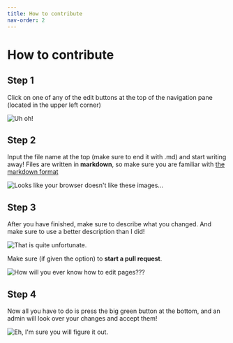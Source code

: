 ```yaml
---
title: How to contribute
nav-order: 2
---
```


# How to contribute

## Step 1

Click on one of any of the edit buttons at the top of the navigation pane (located in the upper left corner)

![Uh oh!](https://tfe2-wiki.github.io/assets/tut01.PNG)

## Step 2

Input the file name at the top (make sure to end it with .md) and start writing away! Files are written in **markdown**, so make sure you are familiar with
[the markdown format](https://spec.commonmark.org/current/)

![Looks like your browser doesn't like these images...](https://tfe2-wiki.github.io/assets/tut02.PNG)

## Step 3

After you have finished, make sure to describe what you changed. And make sure to use a better description than I did!

![That is quite unfortunate.](https://tfe2-wiki.github.io/assets/tut03.PNG)

Make sure (if given the option) to **start a pull request**.

![How will you ever know how to edit pages???](https://tfe2-wiki.github.io/assets/tut04.PNG)

## Step 4

Now all you have to do is press the big green button at the bottom, and an admin will look over your changes and accept them!

![Eh, I'm sure you will figure it out.](https://tfe2-wiki.github.io/assets/tut05.PNG)
